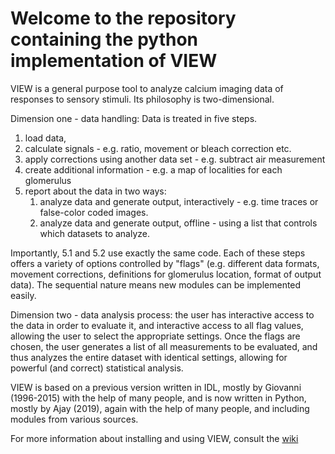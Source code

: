 # Welcome to the repository containing the python implementation of VIEW
VIEW is a general purpose tool to analyze calcium imaging data of responses to sensory stimuli. 
Its philosophy is two-dimensional.

Dimension one - data handling: Data is treated in five steps. 

1. load data, 
2. calculate signals - e.g. ratio, movement or bleach correction etc.
3. apply corrections using another data set - e.g. subtract air measurement
4. create additional information - e.g. a map of localities for each glomerulus
5. report about the data in two ways:
    1. analyze data and generate output, interactively - e.g. time traces or false-color coded images.
    2. analyze data and generate output, offline - using a list that controls which datasets to analyze.

Importantly, 5.1 and 5.2 use exactly the same code. 
Each of these steps offers a variety of options controlled by "flags" (e.g. different data formats, movement corrections, definitions for glomerulus location, format of output data). The sequential nature means new modules can be implemented easily.
 
Dimension two - data analysis process: the user has interactive access to the data in order to evaluate it, and interactive access to all flag values, allowing the user to select the appropriate settings. Once the flags are chosen, the user generates a list of all measurements to be evaluated, and thus analyzes the entire dataset with identical settings, allowing for powerful (and correct) statistical analysis. 

VIEW is based on a previous version written in IDL, mostly by Giovanni (1996-2015) with the help of many people, and is now written in Python, mostly by Ajay (2019), again with the help of many people, and including modules from various sources.


For more information about installing and using VIEW, consult the [wiki](https://github.com/galizia-lab/pyview/wiki)
